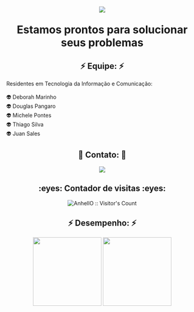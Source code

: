 <h1 align="center">
<img src="https://i.ibb.co/gRcbTmM/1-removebg-preview-2.png"> 
  <p align="center">Estamos prontos para solucionar seus problemas</p></h1>
 

<h2 align="center"> ⚡️ Equipe: ⚡️</h2>
<p>Residentes em Tecnologia da Informação e Comunicação:<br>
  <br>
  👽 Deborah Marinho<br>
  👽 Douglas Pangaro <br>
  👽 Michele Pontes <br>
  👽 Thiago Silva <br>
  👽 Juan Sales<br></p>

  <h2 align="center"> 📱 Contato: 📱 </h2>
  
<div align="center">
   <a href = "mailto:dmt5solutec@gmail.com"><img src="https://img.shields.io/badge/-Gmail-%23333?style=for-the-badge&logo=gmail&logoColor=white" target="_blank"></a>
   <h2 align="center">:eyes: Contador de visitas  :eyes:</h2>
<p align="center"><img src="https://profile-counter.glitch.me/{Dmt5-solutec}/count.svg" alt="AnhellO :: Visitor's Count" /></p>
 </div>

 <h2 align="center"> ⚡️ Desempenho: ⚡️</h2>
<div align="center">
  <img height="180em" src="https://github-readme-stats.vercel.app/api?username=Dmt5-solutec&show_icons=true&theme=transparent&include_all_commits=true&count_private=true"/>
 <img height="180em" style.display="none" src="https://github-readme-stats.vercel.app/api/top-langs/?username=Dmt5-solutec&layout=compact&langs_count=7&theme=transparent"/>
</div>
